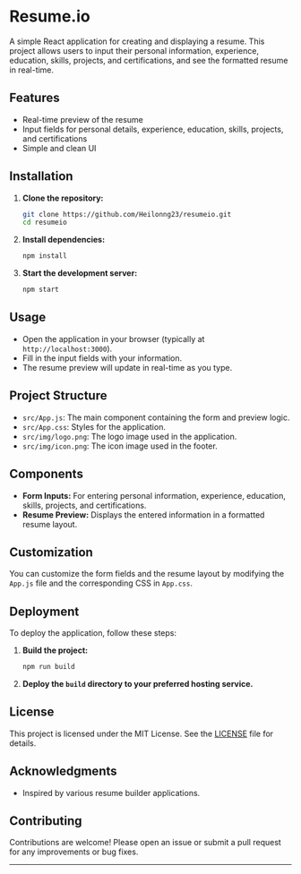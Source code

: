 # Resume.io

A simple React application for creating and displaying a resume. This project allows users to input their personal information, experience, education, skills, projects, and certifications, and see the formatted resume in real-time.

## Features

- Real-time preview of the resume
- Input fields for personal details, experience, education, skills, projects, and certifications
- Simple and clean UI

## Installation

1. **Clone the repository:**

   ```bash
   git clone https://github.com/Heilonng23/resumeio.git
   cd resumeio
   ```

2. **Install dependencies:**

   ```bash
   npm install
   ```

3. **Start the development server:**

   ```bash
   npm start
   ```

## Usage

- Open the application in your browser (typically at `http://localhost:3000`).
- Fill in the input fields with your information.
- The resume preview will update in real-time as you type.

## Project Structure

- `src/App.js`: The main component containing the form and preview logic.
- `src/App.css`: Styles for the application.
- `src/img/logo.png`: The logo image used in the application.
- `src/img/icon.png`: The icon image used in the footer.

## Components

- **Form Inputs:** For entering personal information, experience, education, skills, projects, and certifications.
- **Resume Preview:** Displays the entered information in a formatted resume layout.

## Customization

You can customize the form fields and the resume layout by modifying the `App.js` file and the corresponding CSS in `App.css`.

## Deployment

To deploy the application, follow these steps:

1. **Build the project:**

   ```bash
   npm run build
   ```

2. **Deploy the `build` directory to your preferred hosting service.**

## License

This project is licensed under the MIT License. See the [LICENSE](LICENSE) file for details.

## Acknowledgments

- Inspired by various resume builder applications.

## Contributing

Contributions are welcome! Please open an issue or submit a pull request for any improvements or bug fixes.



---

